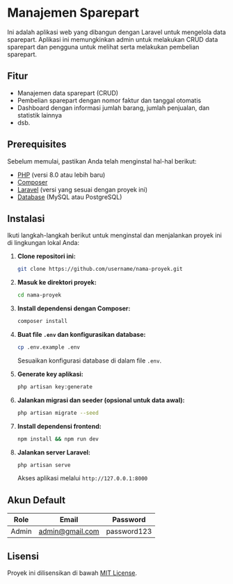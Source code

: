 # Manajemen Sparepart

Ini adalah aplikasi web yang dibangun dengan Laravel untuk mengelola data sparepart. Aplikasi ini memungkinkan admin untuk melakukan CRUD data sparepart dan pengguna untuk melihat serta melakukan pembelian sparepart.

## Fitur

- Manajemen data sparepart (CRUD)
- Pembelian sparepart dengan nomor faktur dan tanggal otomatis
- Dashboard dengan informasi jumlah barang, jumlah penjualan, dan statistik lainnya
- dsb.

## Prerequisites

Sebelum memulai, pastikan Anda telah menginstal hal-hal berikut:

- [PHP](https://www.php.net/downloads) (versi 8.0 atau lebih baru)
- [Composer](https://getcomposer.org/download/)
- [Laravel](https://laravel.com/docs/) (versi yang sesuai dengan proyek ini)
- [Database](https://www.mysql.com/downloads/) (MySQL atau PostgreSQL)

## Instalasi

Ikuti langkah-langkah berikut untuk menginstal dan menjalankan proyek ini di lingkungan lokal Anda:

1. **Clone repositori ini:**
   ```bash
   git clone https://github.com/username/nama-proyek.git
   ```

2. **Masuk ke direktori proyek:**
   ```bash
   cd nama-proyek
   ```

3. **Install dependensi dengan Composer:**
   ```bash
   composer install
   ```

4. **Buat file `.env` dan konfigurasikan database:**
   ```bash
   cp .env.example .env
   ```
   Sesuaikan konfigurasi database di dalam file `.env`.

5. **Generate key aplikasi:**
   ```bash
   php artisan key:generate
   ```

6. **Jalankan migrasi dan seeder (opsional untuk data awal):**
   ```bash
   php artisan migrate --seed
   ```

7. **Install dependensi frontend:**
   ```bash
   npm install && npm run dev
   ```

8. **Jalankan server Laravel:**
   ```bash
   php artisan serve
   ```
   Akses aplikasi melalui `http://127.0.0.1:8000`

## Akun Default

| Role     | Email            | Password |
|----------|-----------------|----------|
| Admin    | admin@gmail.com | password123 |

## Lisensi

Proyek ini dilisensikan di bawah [MIT License](LICENSE).

